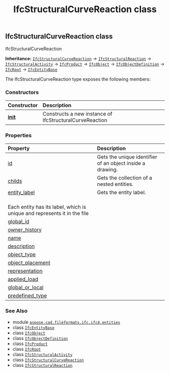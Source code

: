 ﻿---
title: IfcStructuralCurveReaction class
second_title: Aspose.CAD for Python via .NET API References
description: 
type: docs
weight: 6370
url: /python-net/aspose.cad.fileformats.ifc.ifc4.entities/ifcstructuralcurvereaction/
is_root: false
---

## IfcStructuralCurveReaction class

IfcStructuralCurveReaction



**Inheritance:** [`IfcStructuralCurveReaction`](/cad/python-net/aspose.cad.fileformats.ifc.ifc4.entities/ifcstructuralcurvereaction) → 
[`IfcStructuralReaction`](/cad/python-net/aspose.cad.fileformats.ifc.ifc4.entities/ifcstructuralreaction) → 
[`IfcStructuralActivity`](/cad/python-net/aspose.cad.fileformats.ifc.ifc4.entities/ifcstructuralactivity) → 
[`IfcProduct`](/cad/python-net/aspose.cad.fileformats.ifc.ifc4.entities/ifcproduct) → 
[`IfcObject`](/cad/python-net/aspose.cad.fileformats.ifc.ifc4.entities/ifcobject) → 
[`IfcObjectDefinition`](/cad/python-net/aspose.cad.fileformats.ifc.ifc4.entities/ifcobjectdefinition) → 
[`IfcRoot`](/cad/python-net/aspose.cad.fileformats.ifc.ifc4.entities/ifcroot) → 
[`IfcEntityBase`](/cad/python-net/aspose.cad.fileformats.ifc/ifcentitybase)



The IfcStructuralCurveReaction type exposes the following members:

### Constructors
| Constructor | Description |
| :- | :- |
| [__init__](/cad/python-net/aspose.cad.fileformats.ifc.ifc4.entities/ifcstructuralcurvereaction/__init__/#) | Constructs a new instance of IfcStructuralCurveReaction |


### Properties
| Property | Description |
| :- | :- |
| [id](/cad/python-net/aspose.cad.fileformats.ifc.ifc4.entities/ifcstructuralcurvereaction/id) | Gets the unique identifier of an object inside a drawing. |
| [childs](/cad/python-net/aspose.cad.fileformats.ifc.ifc4.entities/ifcstructuralcurvereaction/childs) | Gets the collection of a nested entities. |
| [entity_label](/cad/python-net/aspose.cad.fileformats.ifc.ifc4.entities/ifcstructuralcurvereaction/entity_label) | Gets the entity label.<br/>Each entity has its label, which is unique and represents it in the file |
| [global_id](/cad/python-net/aspose.cad.fileformats.ifc.ifc4.entities/ifcstructuralcurvereaction/global_id) |  |
| [owner_history](/cad/python-net/aspose.cad.fileformats.ifc.ifc4.entities/ifcstructuralcurvereaction/owner_history) |  |
| [name](/cad/python-net/aspose.cad.fileformats.ifc.ifc4.entities/ifcstructuralcurvereaction/name) |  |
| [description](/cad/python-net/aspose.cad.fileformats.ifc.ifc4.entities/ifcstructuralcurvereaction/description) |  |
| [object_type](/cad/python-net/aspose.cad.fileformats.ifc.ifc4.entities/ifcstructuralcurvereaction/object_type) |  |
| [object_placement](/cad/python-net/aspose.cad.fileformats.ifc.ifc4.entities/ifcstructuralcurvereaction/object_placement) |  |
| [representation](/cad/python-net/aspose.cad.fileformats.ifc.ifc4.entities/ifcstructuralcurvereaction/representation) |  |
| [applied_load](/cad/python-net/aspose.cad.fileformats.ifc.ifc4.entities/ifcstructuralcurvereaction/applied_load) |  |
| [global_or_local](/cad/python-net/aspose.cad.fileformats.ifc.ifc4.entities/ifcstructuralcurvereaction/global_or_local) |  |
| [predefined_type](/cad/python-net/aspose.cad.fileformats.ifc.ifc4.entities/ifcstructuralcurvereaction/predefined_type) |  |



### See Also
* module [`aspose.cad.fileformats.ifc.ifc4.entities`](..)
* class [`IfcEntityBase`](/cad/python-net/aspose.cad.fileformats.ifc/ifcentitybase)
* class [`IfcObject`](/cad/python-net/aspose.cad.fileformats.ifc.ifc4.entities/ifcobject)
* class [`IfcObjectDefinition`](/cad/python-net/aspose.cad.fileformats.ifc.ifc4.entities/ifcobjectdefinition)
* class [`IfcProduct`](/cad/python-net/aspose.cad.fileformats.ifc.ifc4.entities/ifcproduct)
* class [`IfcRoot`](/cad/python-net/aspose.cad.fileformats.ifc.ifc4.entities/ifcroot)
* class [`IfcStructuralActivity`](/cad/python-net/aspose.cad.fileformats.ifc.ifc4.entities/ifcstructuralactivity)
* class [`IfcStructuralCurveReaction`](/cad/python-net/aspose.cad.fileformats.ifc.ifc4.entities/ifcstructuralcurvereaction)
* class [`IfcStructuralReaction`](/cad/python-net/aspose.cad.fileformats.ifc.ifc4.entities/ifcstructuralreaction)
